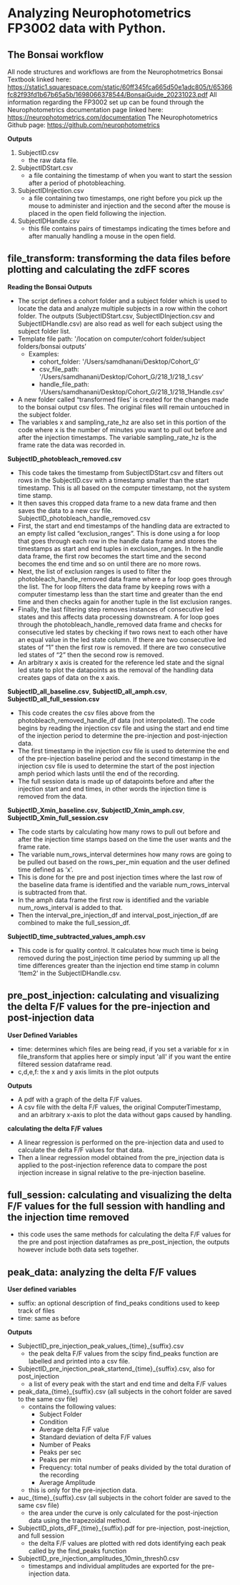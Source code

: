 # Analyzing Neurophotometrics FP3002 data with Python.

## The Bonsai workflow
All node structures and workflows are from the Neurophotmetrics Bonsai Textbook linked here:
https://static1.squarespace.com/static/60ff345fca665d50e1adc805/t/65366fc82f93fd1b67b65a5b/1698066378544/BonsaiGuide_20231023.pdf
All information regarding the FP3002 set up can be found through the Neurophotometrics documentation page linked here:
https://neurophotometrics.com/documentation
The Neurophotometrics Github page: https://github.com/neurophotometrics

**Outputs**
1. SubjectID.csv
   - the raw data file.
2. SubjectIDStart.csv
   - a file containing the timestamp of when you want to start the session after a period of photobleaching.
3. SubjectIDInjection.csv
   - a file containing two timestamps, one right before you pick up the mouse to administer and injection and the second after the mouse is placed in the open field following the injection.
4. SubjectIDHandle.csv
   - this file contains pairs of timestamps indicating the times before and after manually handling a mouse in the open field. 

## file_transform: transforming the data files before plotting and calculating the zdFF scores

**Reading the Bonsai Outputs**

- The script defines a cohort folder and a subject folder which is used to locate the data and analyze multiple subjects in a row within the cohort folder. The outputs (SubjectIDStart.csv, SubjectIDInjection.csv and SubjectIDHandle.csv) are also read as well for each subject using the subject folder list.
- Template file path: '/location on computer/cohort folder/subject folders/bonsai outputs’
  - Examples:
    - cohort_folder: '/Users/samdhanani/Desktop/Cohort_G’
    - csv_file_path: '/Users/samdhanani/Desktop/Cohort_G/218_1/218_1.csv'
    - handle_file_path: '/Users/samdhanani/Desktop/Cohort_G/218_1/218_1Handle.csv'
- A new folder called “transformed files’ is created for the changes made to the bonsai output csv files. The original files will remain untouched in the subject folder.
- The variables x and sampling_rate_hz are also set in this portion of the code where x is the number of minutes you want to pull out before and after the injection timestamps. The variable sampling_rate_hz is the frame rate the data was recorded in. 

**SubjectID_photobleach_removed.csv**

- This code takes the timestamp from SubjectIDStart.csv and filters out rows in the SubjectID.csv with a timestamp smaller than the start timestamp. This is all based on the computer timestamp, not the system time stamp.
- It then saves this cropped data frame to a new data frame and then saves the data to a new csv file.
SubjectID_photobleach_handle_removed.csv
- First, the start and end timestamps of the handling data are extracted to an empty list called “exclusion_ranges”. This is done using a for loop that goes through each row in the handle data frame and stores the timestamps as start and end tuples in exclusion_ranges. In the handle data frame, the first row becomes the start time and the second becomes the end time and so on until there are no more rows.
- Next, the list of exclusion ranges is used to filter the photobleach_handle_removed data frame where a for loop goes through the list. The for loop filters the data frame by keeping rows with a computer timestamp less than the start time and greater than the end time and then checks again for another tuple in the list exclusion ranges.
- Finally, the last filtering step removes instances of consecutive led states and this affects data processing downstream. A for loop goes through the photobleach_handle_removed data frame and checks for consecutive led states by checking if two rows next to each other have an equal value in the led state column. If there are two consecutive led states of “1” then the first row is removed. If there are two consecutive led states of “2” then the second row is removed.
- An arbitrary x axis is created for the reference led state and the signal led state to plot the datapoints as the removal of the handling data creates gaps of data on the x axis.

**SubjectID_all_baseline.csv**, **SubjectID_all_amph.csv**, **SubjectID_all_full_session.csv**

- This code creates the csv files above from the photobleach_removed_handle_df data (not interpolated). The code begins by reading the injection csv file and using the start and end time of the injection period to determine the pre-injection and post-injection data.
- The first timestamp in the injection csv file is used to determine the end of the pre-injection baseline period and the second timestamp in the injection csv file is used to determine the start of the post injection amph period which lasts until the end of the recording.
- The full session data is made up of datapoints before and after the injection start and end times, in other words the injection time is removed from the data.

**SubjectID_Xmin_baseline.csv**, **SubjectID_Xmin_amph.csv**, **SubjectID_Xmin_full_session.csv**

- The code starts by calculating how many rows to pull out before and after the injection time stamps based on the time the user wants and the frame rate.
- The variable num_rows_interval determines how many rows are going to be pulled out based on the rows_per_min equation and the user defined time defined as ‘x’.
- This is done for the pre and post injection times where the last row of the baseline data frame is identified and the variable num_rows_interval is subtracted from that.
- In the amph data frame the first row is identified and the variable num_rows_interval is added to that.
- Then the interval_pre_injection_df and interval_post_injection_df are combined to make the full_session_df.

**SubjectID_time_subtracted_values_amph.csv**

- This code is for quality control. It calculates how much time is being removed during the post_injection time period by summing up all the time differences greater than the injection end time stamp in column ‘Item2’ in the SubjectIDHandle.csv. 

## pre_post_injection: calculating and visualizing the delta F/F values for the pre-injection and post-injection data

**User Defined Variables**

- time: determines which files are being read, if you set a variable for x in file_transform that applies here or simply input 'all' if you want the entire filtered session dataframe read.
- c,d,e,f: the x and y axis limits in the plot outputs

**Outputs**

- A pdf with a graph of the delta F/F values.
- A csv file with the delta F/F values, the original ComputerTimestamp, and an arbitrary x-axis to plot the data without gaps caused by handling. 

**calculating the delta F/F values**

- A linear regression is performed on the pre-injection data and used to calculate the delta F/F values for that data.
- Then a linear regression model obtained from the pre_injection data is applied to the post-injection reference data to compare the post injection increase in signal relative to the pre-injection baseline.

## full_session: calculating and visualizing the delta F/F values for the full session with handling and the injection time removed

- this code uses the same methods for calculating the delta F/F values for the pre and post injection dataframes as pre_post_injection, the outputs however include both data sets together. 

## peak_data: analyzing the delta F/F values

**User defined variables**
- suffix: an optional description of find_peaks conditions used to keep track of files
- time: same as before

**Outputs**

- SubjectID_pre_injection_peak_values_{time}_{suffix}.csv
  - the peak delta F/F values from the scipy find_peaks function are labelled and printed into a csv file.
- SubjectID_pre_injection_peak_startend_{time}_{suffix}.csv, also for post_injection
  - a list of every peak with the start and end time and delta F/F values
- peak_data_{time}_{suffix}.csv (all subjects in the cohort folder are saved to the same csv file) 
  - contains the following values:
    - Subject Folder
    - Condition
    - Average delta F/F value
    - Standard deviation of delta F/F values
    - Number of Peaks
    - Peaks per sec
    - Peaks per min
    - Frequency: total number of peaks divided by the total duration of the recording
    - Average Amplitude
  - this is only for the pre-injection data.
- auc_{time}_{suffix}.csv (all subjects in the cohort folder are saved to the same csv file)
  - the area under the curve is only calculated for the post-injection data using the trapezoidal method.
- SubjectID_plots_dFF_{time}_{suffix}.pdf for pre-injection, post-inejction, and full session
  - the delta F/F values are plotted with red dots identifying each peak called by the find_peaks function
- SubjectID_pre_injection_amplitudes_10min_thresh0.csv
  - timestamps and individual amplitudes are exported for the pre-injection data. 


  












